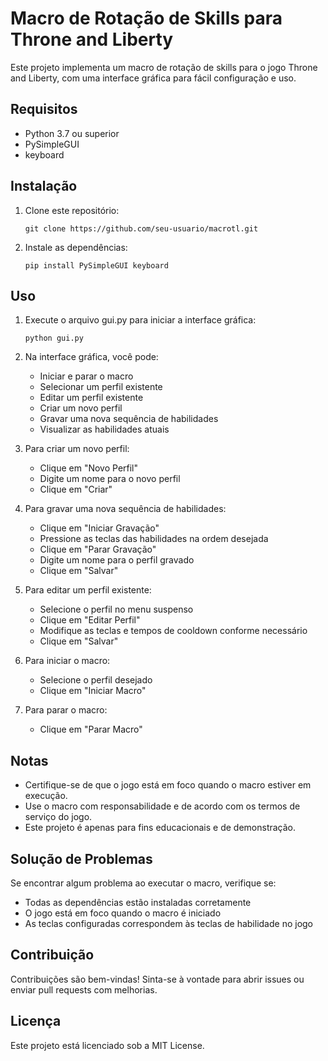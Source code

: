# Macro de Rotação de Skills para Throne and Liberty

Este projeto implementa um macro de rotação de skills para o jogo Throne and Liberty, com uma interface gráfica para fácil configuração e uso.

## Requisitos

- Python 3.7 ou superior
- PySimpleGUI
- keyboard

## Instalação

1. Clone este repositório:
   ```
   git clone https://github.com/seu-usuario/macrotl.git
   ```

2. Instale as dependências:
   ```
   pip install PySimpleGUI keyboard
   ```

## Uso

1. Execute o arquivo gui.py para iniciar a interface gráfica:
   ```
   python gui.py
   ```

2. Na interface gráfica, você pode:
   - Iniciar e parar o macro
   - Selecionar um perfil existente
   - Editar um perfil existente
   - Criar um novo perfil
   - Gravar uma nova sequência de habilidades
   - Visualizar as habilidades atuais

3. Para criar um novo perfil:
   - Clique em "Novo Perfil"
   - Digite um nome para o novo perfil
   - Clique em "Criar"

4. Para gravar uma nova sequência de habilidades:
   - Clique em "Iniciar Gravação"
   - Pressione as teclas das habilidades na ordem desejada
   - Clique em "Parar Gravação"
   - Digite um nome para o perfil gravado
   - Clique em "Salvar"

5. Para editar um perfil existente:
   - Selecione o perfil no menu suspenso
   - Clique em "Editar Perfil"
   - Modifique as teclas e tempos de cooldown conforme necessário
   - Clique em "Salvar"

6. Para iniciar o macro:
   - Selecione o perfil desejado
   - Clique em "Iniciar Macro"

7. Para parar o macro:
   - Clique em "Parar Macro"

## Notas

- Certifique-se de que o jogo está em foco quando o macro estiver em execução.
- Use o macro com responsabilidade e de acordo com os termos de serviço do jogo.
- Este projeto é apenas para fins educacionais e de demonstração.

## Solução de Problemas

Se encontrar algum problema ao executar o macro, verifique se:
- Todas as dependências estão instaladas corretamente
- O jogo está em foco quando o macro é iniciado
- As teclas configuradas correspondem às teclas de habilidade no jogo

## Contribuição

Contribuições são bem-vindas! Sinta-se à vontade para abrir issues ou enviar pull requests com melhorias.

## Licença

Este projeto está licenciado sob a MIT License.
